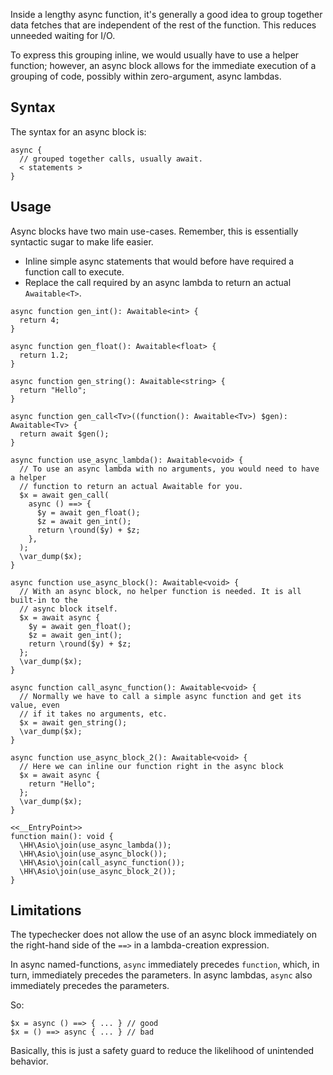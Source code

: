 Inside a lengthy async function, it's generally a good idea to group together data fetches that are independent of the rest of the
function. This reduces unneeded waiting for I/O.

To express this grouping inline, we would usually have to use a helper function; however, an async block allows for the immediate execution
of a grouping of code, possibly within zero-argument, async lambdas.

## Syntax

The syntax for an async block is:

```
async {
  // grouped together calls, usually await.
  < statements >
}
```

## Usage

Async blocks have two main use-cases. Remember, this is essentially syntactic sugar to make life easier.
- Inline simple async statements that would before have required a function call to execute.
- Replace the call required by an async lambda to return an actual `Awaitable<T>`.

```syntactic-sugar.php
async function gen_int(): Awaitable<int> {
  return 4;
}

async function gen_float(): Awaitable<float> {
  return 1.2;
}

async function gen_string(): Awaitable<string> {
  return "Hello";
}

async function gen_call<Tv>((function(): Awaitable<Tv>) $gen): Awaitable<Tv> {
  return await $gen();
}

async function use_async_lambda(): Awaitable<void> {
  // To use an async lambda with no arguments, you would need to have a helper
  // function to return an actual Awaitable for you.
  $x = await gen_call(
    async () ==> {
      $y = await gen_float();
      $z = await gen_int();
      return \round($y) + $z;
    },
  );
  \var_dump($x);
}

async function use_async_block(): Awaitable<void> {
  // With an async block, no helper function is needed. It is all built-in to the
  // async block itself.
  $x = await async {
    $y = await gen_float();
    $z = await gen_int();
    return \round($y) + $z;
  };
  \var_dump($x);
}

async function call_async_function(): Awaitable<void> {
  // Normally we have to call a simple async function and get its value, even
  // if it takes no arguments, etc.
  $x = await gen_string();
  \var_dump($x);
}

async function use_async_block_2(): Awaitable<void> {
  // Here we can inline our function right in the async block
  $x = await async {
    return "Hello";
  };
  \var_dump($x);
}

<<__EntryPoint>>
function main(): void {
  \HH\Asio\join(use_async_lambda());
  \HH\Asio\join(use_async_block());
  \HH\Asio\join(call_async_function());
  \HH\Asio\join(use_async_block_2());
}
```

## Limitations

The typechecker does not allow the use of an async block immediately on the right-hand side of the `==>` in a lambda-creation expression.

In async named-functions, `async` immediately precedes `function`, which, in turn, immediately precedes the parameters. In async
lambdas, `async` also immediately precedes the parameters.

So:
```
$x = async () ==> { ... } // good
$x = () ==> async { ... } // bad
```

Basically, this is just a safety guard to reduce the likelihood of unintended behavior.
